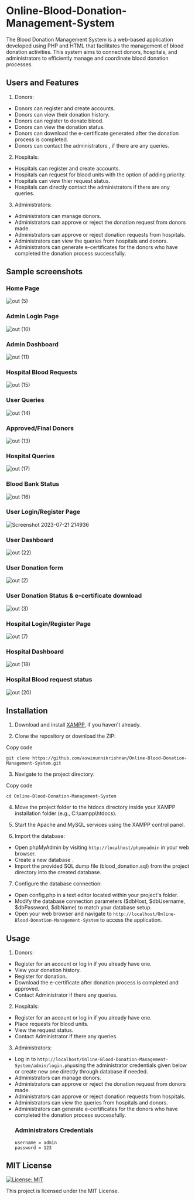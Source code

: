# Online-Blood-Donation-Management-System

The Blood Donation Management System is a web-based application developed using PHP and HTML that facilitates the management of blood donation activities. This system aims to connect donors, hospitals, and administrators to efficiently manage and coordinate blood donation processes.

## Users and Features
1. Donors:

- Donors can register and create accounts.
- Donors can view their donation history.
- Donors can register to donate blood.
- Donors can view the donation status.
- Donors can download the e-certificate generated after the donation process is completed.
- Donors can contact the administrators , if there are any queries.
2. Hospitals:

- Hospitals can register and create accounts.
- Hospitals can request for blood units with the option of adding priority.
- Hospitals can view thier request status.
- Hospitals can directly contact the administrators if there are any queries.
3. Administrators:

- Administrators can manage donors.
- Administrators can approve or reject the donation request from donors made.
- Administrators can approve or reject donation requests from hospitals.
- Administrators can view the queries from hospitals and donors.
- Administrators can generate e-certificates for the donors who have completed the donation process successfully.

## Sample screenshots

### Home Page
![out (5)](https://github.com/aswinunnikrishnan/Online-Blood-Donation-Management-System/assets/76864166/484ad81f-2d80-441c-9132-7ded5460c7b1)
### Admin Login Page 
![out (10)](https://github.com/aswinunnikrishnan/Online-Blood-Donation-Management-System/assets/76864166/68f0268d-f9ee-49f9-98bf-d8b897b9db49)
### Admin Dashboard
![out (11)](https://github.com/aswinunnikrishnan/Online-Blood-Donation-Management-System/assets/76864166/27fefa34-8267-4bb7-ae25-0cf2a5b1a2b4)
### Hospital Blood Requests 
![out (15)](https://github.com/aswinunnikrishnan/Online-Blood-Donation-Management-System/assets/76864166/17bf1541-9fab-422a-94a6-0a6bbb8c3c14)
### User Queries
![out (14)](https://github.com/aswinunnikrishnan/Online-Blood-Donation-Management-System/assets/76864166/c7d0f0ec-a987-44ac-97d7-45e5d34624d2)
### Approved/Final Donors
![out (13)](https://github.com/aswinunnikrishnan/Online-Blood-Donation-Management-System/assets/76864166/ef42c73f-0608-4851-b3f8-f9bde0083381)
### Hospital Queries
![out (17)](https://github.com/aswinunnikrishnan/Online-Blood-Donation-Management-System/assets/76864166/105f865a-bda2-4866-b278-d6984af85a47)
### Blood Bank Status
![out (16)](https://github.com/aswinunnikrishnan/Online-Blood-Donation-Management-System/assets/76864166/60c2288c-e9ed-473c-9bcc-5368e6efdce4)


### User Login/Register Page
![Screenshot 2023-07-21 214936](https://github.com/aswinunnikrishnan/Online-Blood-Donation-Management-System/assets/76864166/5825c3ed-5430-4cb8-9112-514646c20aba)
### User Dashboard
![out (22)](https://github.com/aswinunnikrishnan/Online-Blood-Donation-Management-System/assets/76864166/06e4c89e-4b35-4710-8f4c-0c8d3c86a5d7)
### User Donation form
![out (2)](https://github.com/aswinunnikrishnan/Online-Blood-Donation-Management-System/assets/76864166/ed363d6d-f953-4d99-9c47-4eca81ddd983)
### User Donation Status & e-certificate download
![out (3)](https://github.com/aswinunnikrishnan/Online-Blood-Donation-Management-System/assets/76864166/b7a21771-4690-4af8-81f9-df544dde7067)



### Hospital Login/Register Page
![out (7)](https://github.com/aswinunnikrishnan/Online-Blood-Donation-Management-System/assets/76864166/14960228-e191-4b45-b1ab-f6a6f07b5beb)
### Hospital Dashboard
![out (18)](https://github.com/aswinunnikrishnan/Online-Blood-Donation-Management-System/assets/76864166/9ae43e05-674b-4c6a-ab89-8f9eef00533a)
### Hospital Blood request status
![out (20)](https://github.com/aswinunnikrishnan/Online-Blood-Donation-Management-System/assets/76864166/5b80696a-8b62-4f57-9e30-459b26d75f8f)




## Installation

1. Download and install [XAMPP](https://www.apachefriends.org/index.html), if you haven't already.

2. Clone the repository or download the ZIP:

Copy code
```
git clone https://github.com/aswinunnikrishnan/Online-Blood-Donation-Management-System.git
```
3. Navigate to the project directory:

Copy code
```
cd Online-Blood-Donation-Management-System
```
4. Move the project folder to the htdocs directory inside your XAMPP installation folder (e.g., C:\xampp\htdocs).

5. Start the Apache and MySQL services using the XAMPP control panel.

6. Import the database:

- Open phpMyAdmin by visiting `http://localhost/phpmyadmin` in your web browser.
- Create a new database .
- Import the provided SQL dump file (blood_donation.sql) from the project directory into the created database.
7. Configure the database connection:

- Open config.php in a text editor located within your project's folder.
- Modify the database connection parameters ($dbHost, $dbUsername, $dbPassword, $dbName) to match your database setup.
- Open your web browser and navigate to  `http://localhost/Online-Blood-Donation-Management-System` to access the application.

## Usage
1. Donors:

- Register for an account or log in if you already have one.
- View your donation history.
- Register for donation.
- Download the e-certificate after donation process is completed and approved.
- Contact Administrator if there any queries.
2. Hospitals:

- Register for an account or log in if you already have one.
- Place requests for blood units.
- View the request status.
- Contact Administrator if there any queries.
3. Administrators:

- Log in to `http://localhost/Online-Blood-Donation-Management-System/admin/login.php`using the administrator credentials given below or create new one directly through database if needed.
- Administrators can manage donors.
- Administrators can approve or reject the donation request from donors made.
- Administrators can approve or reject donation requests from hospitals.
- Administrators can view the queries from hospitals and donors.
- Administrators can generate e-certificates for the donors who have completed the donation process successfully.
  ### Administrators Credentials
  ```
  username = admin
  password = 123
  ```


## MIT License
     
[![License: MIT](https://img.shields.io/badge/License-MIT-green.svg)](https://github.com/aswinunnikrishnan/Online-Blood-Donation-Management-System/blob/e4d2f402f6368f381eae7487ccc8a65b2c078fbe/LICENSE)


This project is licensed under the MIT License.  


